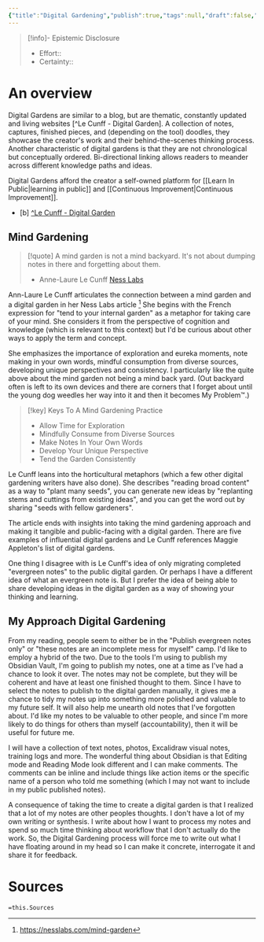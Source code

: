 ```yaml
---
{"title":"Digital Gardening","publish":true,"tags":null,"draft":false,"PassFrontmatter":true,"created":"2024-12-06T12:51:01.529-04:00","updated":"2024-12-10T10:18:55.449-04:00"}
---
```




>[!info]- Epistemic Disclosure
>- Effort::
>- Certainty::

# An overview
Digital Gardens are similar to a blog, but are thematic, constantly updated and living websites [^Le Cunff - Digital Garden]. A collection of notes, captures, finished pieces, and (depending on the tool) doodles, they showcase the creator's work and their behind-the-scenes thinking process. Another characteristic of digital gardens is that they are not chronological but conceptually ordered. Bi-directional linking allows readers to meander across different knowledge paths and ideas. 

Digital Gardens afford the creator a self-owned platform for [[Learn In Public\|learning in public]] and [[Continuous Improvement\|Continuous Improvement]]. 

- [b] [^Le Cunff - Digital Garden](https://nesslabs.com/digital-garden-set-up)

<style> .container {font-family: sans-serif; text-align: center;} .button-wrapper button {z-index: 1;height: 40px; width: 100px; margin: 10px;padding: 5px;} .excalidraw .App-menu_top .buttonList { display: flex;} .excalidraw-wrapper { height: 800px; margin: 50px; position: relative;} :root[dir="ltr"] .excalidraw .layer-ui__wrapper .zen-mode-transition.App-menu_bottom--transition-left {transform: none;} </style><script src="https://cdn.jsdelivr.net/npm/react@17/umd/react.production.min.js"></script><script src="https://cdn.jsdelivr.net/npm/react-dom@17/umd/react-dom.production.min.js"></script><script type="text/javascript" src="https://cdn.jsdelivr.net/npm/@excalidraw/excalidraw@0/dist/excalidraw.production.min.js"></script><div id="Digital_Gardeningexcalidraw.md1"></div><script>(function(){const InitialData={"type":"excalidraw","version":2,"source":"https://github.com/zsviczian/obsidian-excalidraw-plugin/releases/tag/2.6.8","elements":[{"id":"s7CAJlTa","type":"image","x":-286.8965389708281,"y":-281.91983587527784,"width":502.529620882423,"height":769.0718518808621,"angle":0,"strokeColor":"transparent","backgroundColor":"transparent","fillStyle":"hachure","strokeWidth":1,"strokeStyle":"solid","roughness":1,"opacity":100,"roundness":null,"seed":3275,"version":178,"versionNonce":371749617,"updated":1733835918081,"isDeleted":false,"groupIds":[],"boundElements":[],"link":null,"locked":true,"fileId":"cd977c64a642a75f18a2d4a5dbb80cd0ae2e89b4","scale":[1,1],"index":"a0","frameId":null,"status":"pending","crop":null},{"id":"4CZWlaMj","type":"text","x":-180.52517553456488,"y":-293.8019372208074,"width":162.0398406982422,"height":25,"angle":6.0190460640728505,"strokeColor":"transparent","backgroundColor":"transparent","fillStyle":"solid","strokeWidth":2,"strokeStyle":"solid","roughness":1,"opacity":100,"groupIds":[],"frameId":null,"index":"aD","roundness":null,"seed":2096916543,"version":223,"versionNonce":407028511,"isDeleted":false,"boundElements":[],"updated":1733836127763,"link":null,"locked":false,"text":"Learning in public","rawText":"Learning in public","fontSize":20,"fontFamily":5,"textAlign":"left","verticalAlign":"top","containerId":null,"originalText":"Learning in public","autoResize":true,"lineHeight":1.25},{"text":"L","fontSize":20,"fontFamily":5,"textAlign":"left","verticalAlign":"top","id":"fG4r4ohu","type":"text","x":-164.77479215631553,"y":-256.493559704647,"width":10.919999837875366,"height":25,"angle":5.430558304392156,"strokeColor":"#343a40","backgroundColor":"transparent","fillStyle":"hachure","strokeWidth":1,"strokeStyle":"solid","roughness":1,"opacity":100,"roundness":null,"seed":54425,"version":138,"versionNonce":355623665,"updated":1733837515004,"isDeleted":false,"groupIds":["WUw4BiGG"],"boundElements":[],"link":null,"locked":false,"containerId":null,"originalText":"L","rawText":"L","lineHeight":1.25,"autoResize":true,"index":"aD4","frameId":null},{"text":"e","fontSize":20,"fontFamily":5,"textAlign":"left","verticalAlign":"top","id":"6S5mpveu","type":"text","x":-157.29458018463004,"y":-264.43545282686836,"width":10.839999258518219,"height":25,"angle":5.503358303311325,"strokeColor":"#343a40","backgroundColor":"transparent","fillStyle":"hachure","strokeWidth":1,"strokeStyle":"solid","roughness":1,"opacity":100,"roundness":null,"seed":89587,"version":138,"versionNonce":1473134751,"updated":1733837515004,"isDeleted":false,"groupIds":["WUw4BiGG"],"boundElements":[],"link":null,"locked":false,"containerId":null,"originalText":"e","rawText":"e","lineHeight":1.25,"autoResize":true,"index":"aD8","frameId":null},{"text":"a","fontSize":20,"fontFamily":5,"textAlign":"left","verticalAlign":"top","id":"RwztS0T3","type":"text","x":-149.34452248651692,"y":-271.9386684217015,"width":11.920000791549683,"height":25,"angle":5.57562496503478,"strokeColor":"#343a40","backgroundColor":"transparent","fillStyle":"hachure","strokeWidth":1,"strokeStyle":"solid","roughness":1,"opacity":100,"roundness":null,"seed":13584,"version":139,"versionNonce":1498692561,"updated":1733837515005,"isDeleted":false,"groupIds":["WUw4BiGG"],"boundElements":[],"link":null,"locked":false,"containerId":null,"originalText":"a","rawText":"a","lineHeight":1.25,"autoResize":true,"index":"aDG","frameId":null},{"text":"r","fontSize":20,"fontFamily":5,"textAlign":"left","verticalAlign":"top","id":"2ubIIxK8","type":"text","x":-139.9175433663418,"y":-278.8727816460433,"width":9.019999921321869,"height":25,"angle":5.655091636978445,"strokeColor":"#343a40","backgroundColor":"transparent","fillStyle":"hachure","strokeWidth":1,"strokeStyle":"solid","roughness":1,"opacity":100,"roundness":null,"seed":418,"version":139,"versionNonce":1106961855,"updated":1733837515005,"isDeleted":false,"groupIds":["WUw4BiGG"],"boundElements":[],"link":null,"locked":false,"containerId":null,"originalText":"r","rawText":"r","lineHeight":1.25,"autoResize":true,"index":"aDO","frameId":null},{"text":"n","fontSize":20,"fontFamily":5,"textAlign":"left","verticalAlign":"top","id":"bugX3UmJ","type":"text","x":-132.50720810913012,"y":-284.22400902585497,"width":10.799999833106995,"height":25,"angle":5.715224969787257,"strokeColor":"#343a40","backgroundColor":"transparent","fillStyle":"hachure","strokeWidth":1,"strokeStyle":"solid","roughness":1,"opacity":100,"roundness":null,"seed":11178,"version":139,"versionNonce":467573169,"updated":1733837515005,"isDeleted":false,"groupIds":["WUw4BiGG"],"boundElements":[],"link":null,"locked":false,"containerId":null,"originalText":"n","rawText":"n","lineHeight":1.25,"autoResize":true,"index":"aDV","frameId":null},{"text":"i","fontSize":20,"fontFamily":5,"textAlign":"left","verticalAlign":"top","id":"IO4VwN8p","type":"text","x":-123.05826923112727,"y":-288.7908391608866,"width":4.8799896240234375,"height":25,"angle":5.787224968674637,"strokeColor":"#343a40","backgroundColor":"transparent","fillStyle":"hachure","strokeWidth":1,"strokeStyle":"solid","roughness":1,"opacity":100,"roundness":null,"seed":23154,"version":139,"versionNonce":171300319,"updated":1733837515005,"isDeleted":false,"groupIds":["WUw4BiGG"],"boundElements":[],"link":null,"locked":false,"containerId":null,"originalText":"i","rawText":"i","lineHeight":1.25,"autoResize":true,"index":"aDZ","frameId":null},{"text":"n","fontSize":20,"fontFamily":5,"textAlign":"left","verticalAlign":"top","id":"eDbvsTTw","type":"text","x":-118.8725979503993,"y":-291.95289475812757,"width":10.799999833106995,"height":25,"angle":5.819758232834793,"strokeColor":"#343a40","backgroundColor":"transparent","fillStyle":"hachure","strokeWidth":1,"strokeStyle":"solid","roughness":1,"opacity":100,"roundness":null,"seed":70740,"version":139,"versionNonce":1025653649,"updated":1733837515005,"isDeleted":false,"groupIds":["WUw4BiGG"],"boundElements":[],"link":null,"locked":false,"containerId":null,"originalText":"n","rawText":"n","lineHeight":1.25,"autoResize":true,"index":"aDd","frameId":null},{"text":"g","fontSize":20,"fontFamily":5,"textAlign":"left","verticalAlign":"top","id":"YHOG7NcI","type":"text","x":-109.05747842633679,"y":-296.4995691160473,"width":11.259999632835388,"height":25,"angle":5.891758231722173,"strokeColor":"#343a40","backgroundColor":"transparent","fillStyle":"hachure","strokeWidth":1,"strokeStyle":"solid","roughness":1,"opacity":100,"roundness":null,"seed":19638,"version":139,"versionNonce":1239269887,"updated":1733837515005,"isDeleted":false,"groupIds":["WUw4BiGG"],"boundElements":[],"link":null,"locked":false,"containerId":null,"originalText":"g","rawText":"g","lineHeight":1.25,"autoResize":true,"index":"aDl","frameId":null},{"text":" ","fontSize":20,"fontFamily":5,"textAlign":"left","verticalAlign":"top","id":"ni2VoPBw","type":"text","x":-98.41879444535074,"y":-299.8997224987103,"width":8,"height":25,"angle":5.966824895941076,"strokeColor":"#343a40","backgroundColor":"transparent","fillStyle":"hachure","strokeWidth":1,"strokeStyle":"solid","roughness":1,"opacity":100,"roundness":null,"seed":43461,"version":139,"versionNonce":492216689,"updated":1733837515005,"isDeleted":false,"groupIds":["WUw4BiGG"],"boundElements":[],"link":null,"locked":false,"containerId":null,"originalText":" ","rawText":" ","lineHeight":1.25,"autoResize":true,"index":"aDt","frameId":null},{"text":"i","fontSize":20,"fontFamily":5,"textAlign":"left","verticalAlign":"top","id":"yec2V9Je","type":"text","x":-90.67750034239289,"y":-301.70512454742646,"width":4.8799896240234375,"height":25,"angle":6.020158229274409,"strokeColor":"#343a40","backgroundColor":"transparent","fillStyle":"hachure","strokeWidth":1,"strokeStyle":"solid","roughness":1,"opacity":100,"roundness":null,"seed":8362,"version":139,"versionNonce":32713247,"updated":1733837515005,"isDeleted":false,"groupIds":["WUw4BiGG"],"boundElements":[],"link":null,"locked":false,"containerId":null,"originalText":"i","rawText":"i","lineHeight":1.25,"autoResize":true,"index":"aE","frameId":null},{"text":"n","fontSize":20,"fontFamily":5,"textAlign":"left","verticalAlign":"top","id":"wsAtyICD","type":"text","x":-86.08889392061224,"y":-303.8070801353666,"width":10.799999833106995,"height":25,"angle":6.0526914934345655,"strokeColor":"#343a40","backgroundColor":"transparent","fillStyle":"hachure","strokeWidth":1,"strokeStyle":"solid","roughness":1,"opacity":100,"roundness":null,"seed":16452,"version":139,"versionNonce":700664657,"updated":1733837515005,"isDeleted":false,"groupIds":["WUw4BiGG"],"boundElements":[],"link":null,"locked":false,"containerId":null,"originalText":"n","rawText":"n","lineHeight":1.25,"autoResize":true,"index":"aE8","frameId":null},{"text":" ","fontSize":20,"fontFamily":5,"textAlign":"left","verticalAlign":"top","id":"tNALOQiK","type":"text","x":-75.42700762227521,"y":-305.4635382165363,"width":8,"height":25,"angle":6.124691492321945,"strokeColor":"#343a40","backgroundColor":"transparent","fillStyle":"hachure","strokeWidth":1,"strokeStyle":"solid","roughness":1,"opacity":100,"roundness":null,"seed":48058,"version":139,"versionNonce":1063685695,"updated":1733837515005,"isDeleted":false,"groupIds":["WUw4BiGG"],"boundElements":[],"link":null,"locked":false,"containerId":null,"originalText":" ","rawText":" ","lineHeight":1.25,"autoResize":true,"index":"aEG","frameId":null},{"text":"p","fontSize":20,"fontFamily":5,"textAlign":"left","verticalAlign":"top","id":"tMTdBaPh","type":"text","x":-67.57533321786013,"y":-307.0099459464521,"width":11.21999990940094,"height":25,"angle":6.178024825655279,"strokeColor":"#343a40","backgroundColor":"transparent","fillStyle":"hachure","strokeWidth":1,"strokeStyle":"solid","roughness":1,"opacity":100,"roundness":null,"seed":20814,"version":139,"versionNonce":985643313,"updated":1733837515005,"isDeleted":false,"groupIds":["WUw4BiGG"],"boundElements":[],"link":null,"locked":false,"containerId":null,"originalText":"p","rawText":"p","lineHeight":1.25,"autoResize":true,"index":"aEV","frameId":null},{"text":"u","fontSize":20,"fontFamily":5,"textAlign":"left","verticalAlign":"top","id":"ZDLT3qwC","type":"text","x":-56.38223826964177,"y":-307.7602368564173,"width":11.160000264644623,"height":25,"angle":6.252824825051285,"strokeColor":"#343a40","backgroundColor":"transparent","fillStyle":"hachure","strokeWidth":1,"strokeStyle":"solid","roughness":1,"opacity":100,"roundness":null,"seed":79884,"version":139,"versionNonce":488140383,"updated":1733837515005,"isDeleted":false,"groupIds":["WUw4BiGG"],"boundElements":[],"link":null,"locked":false,"containerId":null,"originalText":"u","rawText":"u","lineHeight":1.25,"autoResize":true,"index":"aEl","frameId":null},{"text":"b","fontSize":20,"fontFamily":5,"textAlign":"left","verticalAlign":"top","id":"ZaPT3X0l","type":"text","x":-45.23040004959571,"y":-307.71774355675035,"width":11.37999963760376,"height":25,"angle":0.04403951963599617,"strokeColor":"#343a40","backgroundColor":"transparent","fillStyle":"hachure","strokeWidth":1,"strokeStyle":"solid","roughness":1,"opacity":100,"roundness":null,"seed":63191,"version":138,"versionNonce":833841937,"updated":1733837515005,"isDeleted":false,"groupIds":["WUw4BiGG"],"boundElements":[],"link":null,"locked":false,"containerId":null,"originalText":"b","rawText":"b","lineHeight":1.25,"autoResize":true,"index":"aF","frameId":null},{"text":"l","fontSize":20,"fontFamily":5,"textAlign":"left","verticalAlign":"top","id":"WcX8QnRV","type":"text","x":-33.72473294497119,"y":-305.72859090768947,"width":4.5,"height":25,"angle":0.1199061838866875,"strokeColor":"#343a40","backgroundColor":"transparent","fillStyle":"hachure","strokeWidth":1,"strokeStyle":"solid","roughness":1,"opacity":100,"roundness":null,"seed":1085,"version":138,"versionNonce":98126463,"updated":1733837515005,"isDeleted":false,"groupIds":["WUw4BiGG"],"boundElements":[],"link":null,"locked":false,"containerId":null,"originalText":"l","rawText":"l","lineHeight":1.25,"autoResize":true,"index":"aFV","frameId":null},{"text":"i","fontSize":20,"fontFamily":5,"textAlign":"left","verticalAlign":"top","id":"NOP2I5o5","type":"text","x":-29.274988868540817,"y":-305.1817862125614,"width":4.8799896240234375,"height":25,"angle":0.14990618388668775,"strokeColor":"#343a40","backgroundColor":"transparent","fillStyle":"hachure","strokeWidth":1,"strokeStyle":"solid","roughness":1,"opacity":100,"roundness":null,"seed":63052,"version":137,"versionNonce":73114097,"updated":1733837515005,"isDeleted":false,"groupIds":["WUw4BiGG"],"boundElements":[],"link":null,"locked":false,"containerId":null,"originalText":"i","rawText":"i","lineHeight":1.25,"autoResize":true,"index":"aG","frameId":null},{"text":"c","fontSize":20,"fontFamily":5,"textAlign":"left","verticalAlign":"top","id":"ncQSgWcy","type":"text","x":-24.596585244007485,"y":-305.22621805348,"width":10.419999778270721,"height":25,"angle":0.18243944804684453,"strokeColor":"#343a40","backgroundColor":"transparent","fillStyle":"hachure","strokeWidth":1,"strokeStyle":"solid","roughness":1,"opacity":100,"roundness":null,"seed":16686,"version":137,"versionNonce":974942623,"updated":1733837515005,"isDeleted":false,"groupIds":["WUw4BiGG"],"boundElements":[],"link":null,"locked":false,"containerId":null,"originalText":"c","rawText":"c","lineHeight":1.25,"autoResize":true,"index":"aH","frameId":null},{"id":"3odnNTlv","type":"line","x":-92.16658563668932,"y":-275.8266769045466,"width":275.44143611205806,"height":201.88074516770985,"angle":0,"strokeColor":"transparent","backgroundColor":"transparent","fillStyle":"solid","strokeWidth":2,"strokeStyle":"solid","roughness":1,"opacity":100,"groupIds":[],"frameId":null,"index":"aI","roundness":{"type":2},"seed":1599329759,"version":899,"versionNonce":1055540244,"isDeleted":false,"boundElements":[],"updated":1733837899503,"link":"[[20. Commonplace Books/20.1 Notes/Learning in Public\|20. Commonplace Books/20.1 Notes/Learning in Public]]","locked":false,"points":[[0,0],[-62.916823640497284,49.73923182206255],[-118.12638638963466,184.85620455287574],[-57.00145176392584,165.70771850771928],[-52.07467659810493,194.8512046813289],[-19.38810579440758,178.23608392230028],[19.38868055993703,198.76759952283095],[7.282509165054762,124.34839567619764],[47.62484186866823,161.3291547039414],[26.935351962352854,104.14239853330281],[91.16758399367791,137.21449331591646],[78.85932503862125,65.04049605719305],[131.36116737825523,54.78596055389136],[125.4084357422658,36.62949107438607],[157.3150497224234,24.06626613044051],[143.22754659422742,6.787578567596995],[45.03483343960761,-3.113145644878898],[0,0]],"lastCommittedPoint":null,"startBinding":null,"endBinding":null,"startArrowhead":null,"endArrowhead":null},{"id":"7E3Hvda3","type":"rectangle","x":-290.56975595132343,"y":-8.029632398091849,"width":225.18481526554507,"height":279.1624614141197,"angle":0,"strokeColor":"transparent","backgroundColor":"transparent","fillStyle":"solid","strokeWidth":2,"strokeStyle":"solid","roughness":1,"opacity":100,"groupIds":[],"frameId":null,"index":"aK","roundness":{"type":3},"seed":577416305,"version":195,"versionNonce":1127532373,"isDeleted":false,"boundElements":[{"id":"3RMxTEke","type":"text"}],"updated":1733837575876,"link":"[[20. Commonplace Books/20.1 Notes/Digital Gardening\|20. Commonplace Books/20.1 Notes/Digital Gardening]]","locked":false},{"id":"3RMxTEke","type":"text","x":-261.35727690741805,"y":119.05159830896801,"width":166.75985717773438,"height":25,"angle":0,"strokeColor":"transparent","backgroundColor":"transparent","fillStyle":"solid","strokeWidth":2,"strokeStyle":"solid","roughness":1,"opacity":100,"groupIds":[],"frameId":null,"index":"aL","roundness":null,"seed":639497809,"version":87,"versionNonce":1289409087,"isDeleted":false,"boundElements":[],"updated":1733837575876,"link":null,"locked":false,"text":"Digital Gardening","rawText":"Digital Gardening","fontSize":20,"fontFamily":5,"textAlign":"center","verticalAlign":"middle","containerId":"7E3Hvda3","originalText":"Digital Gardening","autoResize":true,"lineHeight":1.25},{"id":"dNQEpDMvJ7e87a_x6WgLI","type":"rectangle","x":-187.39779663218332,"y":348.84275784016745,"width":315.78247673037134,"height":57.17720929759041,"angle":0,"strokeColor":"transparent","backgroundColor":"transparent","fillStyle":"solid","strokeWidth":2,"strokeStyle":"solid","roughness":1,"opacity":100,"groupIds":[],"frameId":null,"index":"aO","roundness":{"type":3},"seed":1108248959,"version":451,"versionNonce":547468593,"isDeleted":false,"boundElements":[{"type":"text","id":"j0RDjhNO"}],"updated":1733837575876,"link":null,"locked":false},{"id":"j0RDjhNO","type":"text","x":-101.34649571549923,"y":364.93136248896263,"width":143.67987489700317,"height":25,"angle":0,"strokeColor":"transparent","backgroundColor":"transparent","fillStyle":"solid","strokeWidth":2,"strokeStyle":"solid","roughness":1,"opacity":100,"groupIds":[],"frameId":null,"index":"aP","roundness":null,"seed":890838065,"version":367,"versionNonce":2070164063,"isDeleted":false,"boundElements":[],"updated":1733837575876,"link":null,"locked":false,"text":"Reading Widely","rawText":"Reading Widely","fontSize":20,"fontFamily":5,"textAlign":"center","verticalAlign":"middle","containerId":"dNQEpDMvJ7e87a_x6WgLI","originalText":"Reading Widely","autoResize":true,"lineHeight":1.25}],"appState":{"theme":"light","viewBackgroundColor":"#ffffff","currentItemStrokeColor":"transparent","currentItemBackgroundColor":"transparent","currentItemFillStyle":"solid","currentItemStrokeWidth":2,"currentItemStrokeStyle":"solid","currentItemRoughness":1,"currentItemOpacity":100,"currentItemFontFamily":5,"currentItemFontSize":20,"currentItemTextAlign":"left","currentItemStartArrowhead":null,"currentItemEndArrowhead":"arrow","currentItemArrowType":"round","scrollX":413.6336973214162,"scrollY":335.6176035461449,"zoom":{"value":1.01873},"currentItemRoundness":"round","gridSize":20,"gridStep":5,"gridModeEnabled":false,"gridColor":{"Bold":"rgba(217, 217, 217, 0.5)","Regular":"rgba(230, 230, 230, 0.5)"},"currentStrokeOptions":null,"frameRendering":{"enabled":true,"clip":true,"name":true,"outline":true},"objectsSnapModeEnabled":false,"activeTool":{"type":"selection","customType":null,"locked":false,"lastActiveTool":null}},"files":{}};InitialData.scrollToContent=true;App=()=>{const e=React.useRef(null),t=React.useRef(null),[n,i]=React.useState({width:void 0,height:void 0});return React.useEffect(()=>{i({width:t.current.getBoundingClientRect().width,height:t.current.getBoundingClientRect().height});const e=()=>{i({width:t.current.getBoundingClientRect().width,height:t.current.getBoundingClientRect().height})};return window.addEventListener("resize",e),()=>window.removeEventListener("resize",e)},[t]),React.createElement(React.Fragment,null,React.createElement("div",{className:"excalidraw-wrapper",ref:t},React.createElement(ExcalidrawLib.Excalidraw,{ref:e,width:n.width,height:n.height,initialData:InitialData,viewModeEnabled:!0,zenModeEnabled:!0,gridModeEnabled:!1})))},excalidrawWrapper=document.getElementById("Digital_Gardeningexcalidraw.md1");ReactDOM.render(React.createElement(App),excalidrawWrapper);})();</script>
## Mind Gardening
>[!quote] A mind garden is not a mind backyard. It's not about dumping notes in there and forgetting about them.
>- Anne-Laure Le Cunff [Ness Labs](https://nesslabs.com/mind-garden)

Ann-Laure Le Cunff articulates the connection between a mind garden and a digital garden in her Ness Labs article [^Le Cunff - Mind Gardening] She begins with the French expression for "tend to your internal garden" as a metaphor for taking care of your mind. She considers it from the perspective of cognition and knowledge (which is relevant to this context) but I'd be curious about other ways to apply the term and concept. 

<div id="Digital_Gardeningexcalidraw.md2"></div><script>(function(){const InitialData={"type":"excalidraw","version":2,"source":"https://github.com/zsviczian/obsidian-excalidraw-plugin/releases/tag/2.6.8","elements":[{"id":"s7CAJlTa","type":"image","x":-286.8965389708281,"y":-281.91983587527784,"width":502.529620882423,"height":769.0718518808621,"angle":0,"strokeColor":"transparent","backgroundColor":"transparent","fillStyle":"hachure","strokeWidth":1,"strokeStyle":"solid","roughness":1,"opacity":100,"roundness":null,"seed":3275,"version":178,"versionNonce":371749617,"updated":1733835918081,"isDeleted":false,"groupIds":[],"boundElements":[],"link":null,"locked":true,"fileId":"cd977c64a642a75f18a2d4a5dbb80cd0ae2e89b4","scale":[1,1],"index":"a0","frameId":null,"status":"pending","crop":null},{"id":"4CZWlaMj","type":"text","x":-180.52517553456488,"y":-293.8019372208074,"width":162.0398406982422,"height":25,"angle":6.0190460640728505,"strokeColor":"transparent","backgroundColor":"transparent","fillStyle":"solid","strokeWidth":2,"strokeStyle":"solid","roughness":1,"opacity":100,"groupIds":[],"frameId":null,"index":"aD","roundness":null,"seed":2096916543,"version":223,"versionNonce":407028511,"isDeleted":false,"boundElements":[],"updated":1733836127763,"link":null,"locked":false,"text":"Learning in public","rawText":"Learning in public","fontSize":20,"fontFamily":5,"textAlign":"left","verticalAlign":"top","containerId":null,"originalText":"Learning in public","autoResize":true,"lineHeight":1.25},{"text":"L","fontSize":20,"fontFamily":5,"textAlign":"left","verticalAlign":"top","id":"fG4r4ohu","type":"text","x":-164.77479215631553,"y":-256.493559704647,"width":10.919999837875366,"height":25,"angle":5.430558304392156,"strokeColor":"#343a40","backgroundColor":"transparent","fillStyle":"hachure","strokeWidth":1,"strokeStyle":"solid","roughness":1,"opacity":100,"roundness":null,"seed":54425,"version":138,"versionNonce":355623665,"updated":1733837515004,"isDeleted":false,"groupIds":["WUw4BiGG"],"boundElements":[],"link":null,"locked":false,"containerId":null,"originalText":"L","rawText":"L","lineHeight":1.25,"autoResize":true,"index":"aD4","frameId":null},{"text":"e","fontSize":20,"fontFamily":5,"textAlign":"left","verticalAlign":"top","id":"6S5mpveu","type":"text","x":-157.29458018463004,"y":-264.43545282686836,"width":10.839999258518219,"height":25,"angle":5.503358303311325,"strokeColor":"#343a40","backgroundColor":"transparent","fillStyle":"hachure","strokeWidth":1,"strokeStyle":"solid","roughness":1,"opacity":100,"roundness":null,"seed":89587,"version":138,"versionNonce":1473134751,"updated":1733837515004,"isDeleted":false,"groupIds":["WUw4BiGG"],"boundElements":[],"link":null,"locked":false,"containerId":null,"originalText":"e","rawText":"e","lineHeight":1.25,"autoResize":true,"index":"aD8","frameId":null},{"text":"a","fontSize":20,"fontFamily":5,"textAlign":"left","verticalAlign":"top","id":"RwztS0T3","type":"text","x":-149.34452248651692,"y":-271.9386684217015,"width":11.920000791549683,"height":25,"angle":5.57562496503478,"strokeColor":"#343a40","backgroundColor":"transparent","fillStyle":"hachure","strokeWidth":1,"strokeStyle":"solid","roughness":1,"opacity":100,"roundness":null,"seed":13584,"version":139,"versionNonce":1498692561,"updated":1733837515005,"isDeleted":false,"groupIds":["WUw4BiGG"],"boundElements":[],"link":null,"locked":false,"containerId":null,"originalText":"a","rawText":"a","lineHeight":1.25,"autoResize":true,"index":"aDG","frameId":null},{"text":"r","fontSize":20,"fontFamily":5,"textAlign":"left","verticalAlign":"top","id":"2ubIIxK8","type":"text","x":-139.9175433663418,"y":-278.8727816460433,"width":9.019999921321869,"height":25,"angle":5.655091636978445,"strokeColor":"#343a40","backgroundColor":"transparent","fillStyle":"hachure","strokeWidth":1,"strokeStyle":"solid","roughness":1,"opacity":100,"roundness":null,"seed":418,"version":139,"versionNonce":1106961855,"updated":1733837515005,"isDeleted":false,"groupIds":["WUw4BiGG"],"boundElements":[],"link":null,"locked":false,"containerId":null,"originalText":"r","rawText":"r","lineHeight":1.25,"autoResize":true,"index":"aDO","frameId":null},{"text":"n","fontSize":20,"fontFamily":5,"textAlign":"left","verticalAlign":"top","id":"bugX3UmJ","type":"text","x":-132.50720810913012,"y":-284.22400902585497,"width":10.799999833106995,"height":25,"angle":5.715224969787257,"strokeColor":"#343a40","backgroundColor":"transparent","fillStyle":"hachure","strokeWidth":1,"strokeStyle":"solid","roughness":1,"opacity":100,"roundness":null,"seed":11178,"version":139,"versionNonce":467573169,"updated":1733837515005,"isDeleted":false,"groupIds":["WUw4BiGG"],"boundElements":[],"link":null,"locked":false,"containerId":null,"originalText":"n","rawText":"n","lineHeight":1.25,"autoResize":true,"index":"aDV","frameId":null},{"text":"i","fontSize":20,"fontFamily":5,"textAlign":"left","verticalAlign":"top","id":"IO4VwN8p","type":"text","x":-123.05826923112727,"y":-288.7908391608866,"width":4.8799896240234375,"height":25,"angle":5.787224968674637,"strokeColor":"#343a40","backgroundColor":"transparent","fillStyle":"hachure","strokeWidth":1,"strokeStyle":"solid","roughness":1,"opacity":100,"roundness":null,"seed":23154,"version":139,"versionNonce":171300319,"updated":1733837515005,"isDeleted":false,"groupIds":["WUw4BiGG"],"boundElements":[],"link":null,"locked":false,"containerId":null,"originalText":"i","rawText":"i","lineHeight":1.25,"autoResize":true,"index":"aDZ","frameId":null},{"text":"n","fontSize":20,"fontFamily":5,"textAlign":"left","verticalAlign":"top","id":"eDbvsTTw","type":"text","x":-118.8725979503993,"y":-291.95289475812757,"width":10.799999833106995,"height":25,"angle":5.819758232834793,"strokeColor":"#343a40","backgroundColor":"transparent","fillStyle":"hachure","strokeWidth":1,"strokeStyle":"solid","roughness":1,"opacity":100,"roundness":null,"seed":70740,"version":139,"versionNonce":1025653649,"updated":1733837515005,"isDeleted":false,"groupIds":["WUw4BiGG"],"boundElements":[],"link":null,"locked":false,"containerId":null,"originalText":"n","rawText":"n","lineHeight":1.25,"autoResize":true,"index":"aDd","frameId":null},{"text":"g","fontSize":20,"fontFamily":5,"textAlign":"left","verticalAlign":"top","id":"YHOG7NcI","type":"text","x":-109.05747842633679,"y":-296.4995691160473,"width":11.259999632835388,"height":25,"angle":5.891758231722173,"strokeColor":"#343a40","backgroundColor":"transparent","fillStyle":"hachure","strokeWidth":1,"strokeStyle":"solid","roughness":1,"opacity":100,"roundness":null,"seed":19638,"version":139,"versionNonce":1239269887,"updated":1733837515005,"isDeleted":false,"groupIds":["WUw4BiGG"],"boundElements":[],"link":null,"locked":false,"containerId":null,"originalText":"g","rawText":"g","lineHeight":1.25,"autoResize":true,"index":"aDl","frameId":null},{"text":" ","fontSize":20,"fontFamily":5,"textAlign":"left","verticalAlign":"top","id":"ni2VoPBw","type":"text","x":-98.41879444535074,"y":-299.8997224987103,"width":8,"height":25,"angle":5.966824895941076,"strokeColor":"#343a40","backgroundColor":"transparent","fillStyle":"hachure","strokeWidth":1,"strokeStyle":"solid","roughness":1,"opacity":100,"roundness":null,"seed":43461,"version":139,"versionNonce":492216689,"updated":1733837515005,"isDeleted":false,"groupIds":["WUw4BiGG"],"boundElements":[],"link":null,"locked":false,"containerId":null,"originalText":" ","rawText":" ","lineHeight":1.25,"autoResize":true,"index":"aDt","frameId":null},{"text":"i","fontSize":20,"fontFamily":5,"textAlign":"left","verticalAlign":"top","id":"yec2V9Je","type":"text","x":-90.67750034239289,"y":-301.70512454742646,"width":4.8799896240234375,"height":25,"angle":6.020158229274409,"strokeColor":"#343a40","backgroundColor":"transparent","fillStyle":"hachure","strokeWidth":1,"strokeStyle":"solid","roughness":1,"opacity":100,"roundness":null,"seed":8362,"version":139,"versionNonce":32713247,"updated":1733837515005,"isDeleted":false,"groupIds":["WUw4BiGG"],"boundElements":[],"link":null,"locked":false,"containerId":null,"originalText":"i","rawText":"i","lineHeight":1.25,"autoResize":true,"index":"aE","frameId":null},{"text":"n","fontSize":20,"fontFamily":5,"textAlign":"left","verticalAlign":"top","id":"wsAtyICD","type":"text","x":-86.08889392061224,"y":-303.8070801353666,"width":10.799999833106995,"height":25,"angle":6.0526914934345655,"strokeColor":"#343a40","backgroundColor":"transparent","fillStyle":"hachure","strokeWidth":1,"strokeStyle":"solid","roughness":1,"opacity":100,"roundness":null,"seed":16452,"version":139,"versionNonce":700664657,"updated":1733837515005,"isDeleted":false,"groupIds":["WUw4BiGG"],"boundElements":[],"link":null,"locked":false,"containerId":null,"originalText":"n","rawText":"n","lineHeight":1.25,"autoResize":true,"index":"aE8","frameId":null},{"text":" ","fontSize":20,"fontFamily":5,"textAlign":"left","verticalAlign":"top","id":"tNALOQiK","type":"text","x":-75.42700762227521,"y":-305.4635382165363,"width":8,"height":25,"angle":6.124691492321945,"strokeColor":"#343a40","backgroundColor":"transparent","fillStyle":"hachure","strokeWidth":1,"strokeStyle":"solid","roughness":1,"opacity":100,"roundness":null,"seed":48058,"version":139,"versionNonce":1063685695,"updated":1733837515005,"isDeleted":false,"groupIds":["WUw4BiGG"],"boundElements":[],"link":null,"locked":false,"containerId":null,"originalText":" ","rawText":" ","lineHeight":1.25,"autoResize":true,"index":"aEG","frameId":null},{"text":"p","fontSize":20,"fontFamily":5,"textAlign":"left","verticalAlign":"top","id":"tMTdBaPh","type":"text","x":-67.57533321786013,"y":-307.0099459464521,"width":11.21999990940094,"height":25,"angle":6.178024825655279,"strokeColor":"#343a40","backgroundColor":"transparent","fillStyle":"hachure","strokeWidth":1,"strokeStyle":"solid","roughness":1,"opacity":100,"roundness":null,"seed":20814,"version":139,"versionNonce":985643313,"updated":1733837515005,"isDeleted":false,"groupIds":["WUw4BiGG"],"boundElements":[],"link":null,"locked":false,"containerId":null,"originalText":"p","rawText":"p","lineHeight":1.25,"autoResize":true,"index":"aEV","frameId":null},{"text":"u","fontSize":20,"fontFamily":5,"textAlign":"left","verticalAlign":"top","id":"ZDLT3qwC","type":"text","x":-56.38223826964177,"y":-307.7602368564173,"width":11.160000264644623,"height":25,"angle":6.252824825051285,"strokeColor":"#343a40","backgroundColor":"transparent","fillStyle":"hachure","strokeWidth":1,"strokeStyle":"solid","roughness":1,"opacity":100,"roundness":null,"seed":79884,"version":139,"versionNonce":488140383,"updated":1733837515005,"isDeleted":false,"groupIds":["WUw4BiGG"],"boundElements":[],"link":null,"locked":false,"containerId":null,"originalText":"u","rawText":"u","lineHeight":1.25,"autoResize":true,"index":"aEl","frameId":null},{"text":"b","fontSize":20,"fontFamily":5,"textAlign":"left","verticalAlign":"top","id":"ZaPT3X0l","type":"text","x":-45.23040004959571,"y":-307.71774355675035,"width":11.37999963760376,"height":25,"angle":0.04403951963599617,"strokeColor":"#343a40","backgroundColor":"transparent","fillStyle":"hachure","strokeWidth":1,"strokeStyle":"solid","roughness":1,"opacity":100,"roundness":null,"seed":63191,"version":138,"versionNonce":833841937,"updated":1733837515005,"isDeleted":false,"groupIds":["WUw4BiGG"],"boundElements":[],"link":null,"locked":false,"containerId":null,"originalText":"b","rawText":"b","lineHeight":1.25,"autoResize":true,"index":"aF","frameId":null},{"text":"l","fontSize":20,"fontFamily":5,"textAlign":"left","verticalAlign":"top","id":"WcX8QnRV","type":"text","x":-33.72473294497119,"y":-305.72859090768947,"width":4.5,"height":25,"angle":0.1199061838866875,"strokeColor":"#343a40","backgroundColor":"transparent","fillStyle":"hachure","strokeWidth":1,"strokeStyle":"solid","roughness":1,"opacity":100,"roundness":null,"seed":1085,"version":138,"versionNonce":98126463,"updated":1733837515005,"isDeleted":false,"groupIds":["WUw4BiGG"],"boundElements":[],"link":null,"locked":false,"containerId":null,"originalText":"l","rawText":"l","lineHeight":1.25,"autoResize":true,"index":"aFV","frameId":null},{"text":"i","fontSize":20,"fontFamily":5,"textAlign":"left","verticalAlign":"top","id":"NOP2I5o5","type":"text","x":-29.274988868540817,"y":-305.1817862125614,"width":4.8799896240234375,"height":25,"angle":0.14990618388668775,"strokeColor":"#343a40","backgroundColor":"transparent","fillStyle":"hachure","strokeWidth":1,"strokeStyle":"solid","roughness":1,"opacity":100,"roundness":null,"seed":63052,"version":137,"versionNonce":73114097,"updated":1733837515005,"isDeleted":false,"groupIds":["WUw4BiGG"],"boundElements":[],"link":null,"locked":false,"containerId":null,"originalText":"i","rawText":"i","lineHeight":1.25,"autoResize":true,"index":"aG","frameId":null},{"text":"c","fontSize":20,"fontFamily":5,"textAlign":"left","verticalAlign":"top","id":"ncQSgWcy","type":"text","x":-24.596585244007485,"y":-305.22621805348,"width":10.419999778270721,"height":25,"angle":0.18243944804684453,"strokeColor":"#343a40","backgroundColor":"transparent","fillStyle":"hachure","strokeWidth":1,"strokeStyle":"solid","roughness":1,"opacity":100,"roundness":null,"seed":16686,"version":137,"versionNonce":974942623,"updated":1733837515005,"isDeleted":false,"groupIds":["WUw4BiGG"],"boundElements":[],"link":null,"locked":false,"containerId":null,"originalText":"c","rawText":"c","lineHeight":1.25,"autoResize":true,"index":"aH","frameId":null},{"id":"3odnNTlv","type":"line","x":-92.16658563668932,"y":-275.8266769045466,"width":275.44143611205806,"height":201.88074516770985,"angle":0,"strokeColor":"transparent","backgroundColor":"transparent","fillStyle":"solid","strokeWidth":2,"strokeStyle":"solid","roughness":1,"opacity":100,"groupIds":[],"frameId":null,"index":"aI","roundness":{"type":2},"seed":1599329759,"version":899,"versionNonce":1055540244,"isDeleted":false,"boundElements":[],"updated":1733837899503,"link":"[[20. Commonplace Books/20.1 Notes/Learning in Public\|20. Commonplace Books/20.1 Notes/Learning in Public]]","locked":false,"points":[[0,0],[-62.916823640497284,49.73923182206255],[-118.12638638963466,184.85620455287574],[-57.00145176392584,165.70771850771928],[-52.07467659810493,194.8512046813289],[-19.38810579440758,178.23608392230028],[19.38868055993703,198.76759952283095],[7.282509165054762,124.34839567619764],[47.62484186866823,161.3291547039414],[26.935351962352854,104.14239853330281],[91.16758399367791,137.21449331591646],[78.85932503862125,65.04049605719305],[131.36116737825523,54.78596055389136],[125.4084357422658,36.62949107438607],[157.3150497224234,24.06626613044051],[143.22754659422742,6.787578567596995],[45.03483343960761,-3.113145644878898],[0,0]],"lastCommittedPoint":null,"startBinding":null,"endBinding":null,"startArrowhead":null,"endArrowhead":null},{"id":"7E3Hvda3","type":"rectangle","x":-290.56975595132343,"y":-8.029632398091849,"width":225.18481526554507,"height":279.1624614141197,"angle":0,"strokeColor":"transparent","backgroundColor":"transparent","fillStyle":"solid","strokeWidth":2,"strokeStyle":"solid","roughness":1,"opacity":100,"groupIds":[],"frameId":null,"index":"aK","roundness":{"type":3},"seed":577416305,"version":195,"versionNonce":1127532373,"isDeleted":false,"boundElements":[{"id":"3RMxTEke","type":"text"}],"updated":1733837575876,"link":"[[20. Commonplace Books/20.1 Notes/Digital Gardening\|20. Commonplace Books/20.1 Notes/Digital Gardening]]","locked":false},{"id":"3RMxTEke","type":"text","x":-261.35727690741805,"y":119.05159830896801,"width":166.75985717773438,"height":25,"angle":0,"strokeColor":"transparent","backgroundColor":"transparent","fillStyle":"solid","strokeWidth":2,"strokeStyle":"solid","roughness":1,"opacity":100,"groupIds":[],"frameId":null,"index":"aL","roundness":null,"seed":639497809,"version":87,"versionNonce":1289409087,"isDeleted":false,"boundElements":[],"updated":1733837575876,"link":null,"locked":false,"text":"Digital Gardening","rawText":"Digital Gardening","fontSize":20,"fontFamily":5,"textAlign":"center","verticalAlign":"middle","containerId":"7E3Hvda3","originalText":"Digital Gardening","autoResize":true,"lineHeight":1.25},{"id":"dNQEpDMvJ7e87a_x6WgLI","type":"rectangle","x":-187.39779663218332,"y":348.84275784016745,"width":315.78247673037134,"height":57.17720929759041,"angle":0,"strokeColor":"transparent","backgroundColor":"transparent","fillStyle":"solid","strokeWidth":2,"strokeStyle":"solid","roughness":1,"opacity":100,"groupIds":[],"frameId":null,"index":"aO","roundness":{"type":3},"seed":1108248959,"version":451,"versionNonce":547468593,"isDeleted":false,"boundElements":[{"type":"text","id":"j0RDjhNO"}],"updated":1733837575876,"link":null,"locked":false},{"id":"j0RDjhNO","type":"text","x":-101.34649571549923,"y":364.93136248896263,"width":143.67987489700317,"height":25,"angle":0,"strokeColor":"transparent","backgroundColor":"transparent","fillStyle":"solid","strokeWidth":2,"strokeStyle":"solid","roughness":1,"opacity":100,"groupIds":[],"frameId":null,"index":"aP","roundness":null,"seed":890838065,"version":367,"versionNonce":2070164063,"isDeleted":false,"boundElements":[],"updated":1733837575876,"link":null,"locked":false,"text":"Reading Widely","rawText":"Reading Widely","fontSize":20,"fontFamily":5,"textAlign":"center","verticalAlign":"middle","containerId":"dNQEpDMvJ7e87a_x6WgLI","originalText":"Reading Widely","autoResize":true,"lineHeight":1.25}],"appState":{"theme":"light","viewBackgroundColor":"#ffffff","currentItemStrokeColor":"transparent","currentItemBackgroundColor":"transparent","currentItemFillStyle":"solid","currentItemStrokeWidth":2,"currentItemStrokeStyle":"solid","currentItemRoughness":1,"currentItemOpacity":100,"currentItemFontFamily":5,"currentItemFontSize":20,"currentItemTextAlign":"left","currentItemStartArrowhead":null,"currentItemEndArrowhead":"arrow","currentItemArrowType":"round","scrollX":413.6336973214162,"scrollY":335.6176035461449,"zoom":{"value":1.01873},"currentItemRoundness":"round","gridSize":20,"gridStep":5,"gridModeEnabled":false,"gridColor":{"Bold":"rgba(217, 217, 217, 0.5)","Regular":"rgba(230, 230, 230, 0.5)"},"currentStrokeOptions":null,"frameRendering":{"enabled":true,"clip":true,"name":true,"outline":true},"objectsSnapModeEnabled":false,"activeTool":{"type":"selection","customType":null,"locked":false,"lastActiveTool":null}},"files":{}};InitialData.scrollToContent=true;App=()=>{const e=React.useRef(null),t=React.useRef(null),[n,i]=React.useState({width:void 0,height:void 0});return React.useEffect(()=>{i({width:t.current.getBoundingClientRect().width,height:t.current.getBoundingClientRect().height});const e=()=>{i({width:t.current.getBoundingClientRect().width,height:t.current.getBoundingClientRect().height})};return window.addEventListener("resize",e),()=>window.removeEventListener("resize",e)},[t]),React.createElement(React.Fragment,null,React.createElement("div",{className:"excalidraw-wrapper",ref:t},React.createElement(ExcalidrawLib.Excalidraw,{ref:e,width:n.width,height:n.height,initialData:InitialData,viewModeEnabled:!0,zenModeEnabled:!0,gridModeEnabled:!1})))},excalidrawWrapper=document.getElementById("Digital_Gardeningexcalidraw.md2");ReactDOM.render(React.createElement(App),excalidrawWrapper);})();</script>

She emphasizes the importance of exploration and eureka moments, note making in your own words, mindful consumption from diverse sources, developing unique perspectives and consistency. I particularly like the quite above about the mind garden not being a mind back yard. (Out backyard often is left to its own devices and there are corners that I forget about until the young dog weedles her way into it and then it becomes My Problem™️.) 

>[!key] Keys To A Mind Gardening Practice
>- Allow Time for Exploration
>- Mindfully Consume from Diverse Sources
>- Make Notes In Your Own Words
>- Develop Your Unique Perspective
>- Tend the Garden Consistently

Le Cunff leans into the horticultural metaphors (which a few other digital gardening writers have also done). She describes "reading broad content" as a way to "plant many seeds", you can generate new ideas by "replanting stems and cuttings from existing ideas", and you can get the word out by sharing "seeds with fellow gardeners". 

<div id="Digital_Gardeningexcalidraw.md3"></div><script>(function(){const InitialData={"type":"excalidraw","version":2,"source":"https://github.com/zsviczian/obsidian-excalidraw-plugin/releases/tag/2.6.8","elements":[{"id":"s7CAJlTa","type":"image","x":-286.8965389708281,"y":-281.91983587527784,"width":502.529620882423,"height":769.0718518808621,"angle":0,"strokeColor":"transparent","backgroundColor":"transparent","fillStyle":"hachure","strokeWidth":1,"strokeStyle":"solid","roughness":1,"opacity":100,"roundness":null,"seed":3275,"version":178,"versionNonce":371749617,"updated":1733835918081,"isDeleted":false,"groupIds":[],"boundElements":[],"link":null,"locked":true,"fileId":"cd977c64a642a75f18a2d4a5dbb80cd0ae2e89b4","scale":[1,1],"index":"a0","frameId":null,"status":"pending","crop":null},{"id":"4CZWlaMj","type":"text","x":-180.52517553456488,"y":-293.8019372208074,"width":162.0398406982422,"height":25,"angle":6.0190460640728505,"strokeColor":"transparent","backgroundColor":"transparent","fillStyle":"solid","strokeWidth":2,"strokeStyle":"solid","roughness":1,"opacity":100,"groupIds":[],"frameId":null,"index":"aD","roundness":null,"seed":2096916543,"version":223,"versionNonce":407028511,"isDeleted":false,"boundElements":[],"updated":1733836127763,"link":null,"locked":false,"text":"Learning in public","rawText":"Learning in public","fontSize":20,"fontFamily":5,"textAlign":"left","verticalAlign":"top","containerId":null,"originalText":"Learning in public","autoResize":true,"lineHeight":1.25},{"text":"L","fontSize":20,"fontFamily":5,"textAlign":"left","verticalAlign":"top","id":"fG4r4ohu","type":"text","x":-164.77479215631553,"y":-256.493559704647,"width":10.919999837875366,"height":25,"angle":5.430558304392156,"strokeColor":"#343a40","backgroundColor":"transparent","fillStyle":"hachure","strokeWidth":1,"strokeStyle":"solid","roughness":1,"opacity":100,"roundness":null,"seed":54425,"version":138,"versionNonce":355623665,"updated":1733837515004,"isDeleted":false,"groupIds":["WUw4BiGG"],"boundElements":[],"link":null,"locked":false,"containerId":null,"originalText":"L","rawText":"L","lineHeight":1.25,"autoResize":true,"index":"aD4","frameId":null},{"text":"e","fontSize":20,"fontFamily":5,"textAlign":"left","verticalAlign":"top","id":"6S5mpveu","type":"text","x":-157.29458018463004,"y":-264.43545282686836,"width":10.839999258518219,"height":25,"angle":5.503358303311325,"strokeColor":"#343a40","backgroundColor":"transparent","fillStyle":"hachure","strokeWidth":1,"strokeStyle":"solid","roughness":1,"opacity":100,"roundness":null,"seed":89587,"version":138,"versionNonce":1473134751,"updated":1733837515004,"isDeleted":false,"groupIds":["WUw4BiGG"],"boundElements":[],"link":null,"locked":false,"containerId":null,"originalText":"e","rawText":"e","lineHeight":1.25,"autoResize":true,"index":"aD8","frameId":null},{"text":"a","fontSize":20,"fontFamily":5,"textAlign":"left","verticalAlign":"top","id":"RwztS0T3","type":"text","x":-149.34452248651692,"y":-271.9386684217015,"width":11.920000791549683,"height":25,"angle":5.57562496503478,"strokeColor":"#343a40","backgroundColor":"transparent","fillStyle":"hachure","strokeWidth":1,"strokeStyle":"solid","roughness":1,"opacity":100,"roundness":null,"seed":13584,"version":139,"versionNonce":1498692561,"updated":1733837515005,"isDeleted":false,"groupIds":["WUw4BiGG"],"boundElements":[],"link":null,"locked":false,"containerId":null,"originalText":"a","rawText":"a","lineHeight":1.25,"autoResize":true,"index":"aDG","frameId":null},{"text":"r","fontSize":20,"fontFamily":5,"textAlign":"left","verticalAlign":"top","id":"2ubIIxK8","type":"text","x":-139.9175433663418,"y":-278.8727816460433,"width":9.019999921321869,"height":25,"angle":5.655091636978445,"strokeColor":"#343a40","backgroundColor":"transparent","fillStyle":"hachure","strokeWidth":1,"strokeStyle":"solid","roughness":1,"opacity":100,"roundness":null,"seed":418,"version":139,"versionNonce":1106961855,"updated":1733837515005,"isDeleted":false,"groupIds":["WUw4BiGG"],"boundElements":[],"link":null,"locked":false,"containerId":null,"originalText":"r","rawText":"r","lineHeight":1.25,"autoResize":true,"index":"aDO","frameId":null},{"text":"n","fontSize":20,"fontFamily":5,"textAlign":"left","verticalAlign":"top","id":"bugX3UmJ","type":"text","x":-132.50720810913012,"y":-284.22400902585497,"width":10.799999833106995,"height":25,"angle":5.715224969787257,"strokeColor":"#343a40","backgroundColor":"transparent","fillStyle":"hachure","strokeWidth":1,"strokeStyle":"solid","roughness":1,"opacity":100,"roundness":null,"seed":11178,"version":139,"versionNonce":467573169,"updated":1733837515005,"isDeleted":false,"groupIds":["WUw4BiGG"],"boundElements":[],"link":null,"locked":false,"containerId":null,"originalText":"n","rawText":"n","lineHeight":1.25,"autoResize":true,"index":"aDV","frameId":null},{"text":"i","fontSize":20,"fontFamily":5,"textAlign":"left","verticalAlign":"top","id":"IO4VwN8p","type":"text","x":-123.05826923112727,"y":-288.7908391608866,"width":4.8799896240234375,"height":25,"angle":5.787224968674637,"strokeColor":"#343a40","backgroundColor":"transparent","fillStyle":"hachure","strokeWidth":1,"strokeStyle":"solid","roughness":1,"opacity":100,"roundness":null,"seed":23154,"version":139,"versionNonce":171300319,"updated":1733837515005,"isDeleted":false,"groupIds":["WUw4BiGG"],"boundElements":[],"link":null,"locked":false,"containerId":null,"originalText":"i","rawText":"i","lineHeight":1.25,"autoResize":true,"index":"aDZ","frameId":null},{"text":"n","fontSize":20,"fontFamily":5,"textAlign":"left","verticalAlign":"top","id":"eDbvsTTw","type":"text","x":-118.8725979503993,"y":-291.95289475812757,"width":10.799999833106995,"height":25,"angle":5.819758232834793,"strokeColor":"#343a40","backgroundColor":"transparent","fillStyle":"hachure","strokeWidth":1,"strokeStyle":"solid","roughness":1,"opacity":100,"roundness":null,"seed":70740,"version":139,"versionNonce":1025653649,"updated":1733837515005,"isDeleted":false,"groupIds":["WUw4BiGG"],"boundElements":[],"link":null,"locked":false,"containerId":null,"originalText":"n","rawText":"n","lineHeight":1.25,"autoResize":true,"index":"aDd","frameId":null},{"text":"g","fontSize":20,"fontFamily":5,"textAlign":"left","verticalAlign":"top","id":"YHOG7NcI","type":"text","x":-109.05747842633679,"y":-296.4995691160473,"width":11.259999632835388,"height":25,"angle":5.891758231722173,"strokeColor":"#343a40","backgroundColor":"transparent","fillStyle":"hachure","strokeWidth":1,"strokeStyle":"solid","roughness":1,"opacity":100,"roundness":null,"seed":19638,"version":139,"versionNonce":1239269887,"updated":1733837515005,"isDeleted":false,"groupIds":["WUw4BiGG"],"boundElements":[],"link":null,"locked":false,"containerId":null,"originalText":"g","rawText":"g","lineHeight":1.25,"autoResize":true,"index":"aDl","frameId":null},{"text":" ","fontSize":20,"fontFamily":5,"textAlign":"left","verticalAlign":"top","id":"ni2VoPBw","type":"text","x":-98.41879444535074,"y":-299.8997224987103,"width":8,"height":25,"angle":5.966824895941076,"strokeColor":"#343a40","backgroundColor":"transparent","fillStyle":"hachure","strokeWidth":1,"strokeStyle":"solid","roughness":1,"opacity":100,"roundness":null,"seed":43461,"version":139,"versionNonce":492216689,"updated":1733837515005,"isDeleted":false,"groupIds":["WUw4BiGG"],"boundElements":[],"link":null,"locked":false,"containerId":null,"originalText":" ","rawText":" ","lineHeight":1.25,"autoResize":true,"index":"aDt","frameId":null},{"text":"i","fontSize":20,"fontFamily":5,"textAlign":"left","verticalAlign":"top","id":"yec2V9Je","type":"text","x":-90.67750034239289,"y":-301.70512454742646,"width":4.8799896240234375,"height":25,"angle":6.020158229274409,"strokeColor":"#343a40","backgroundColor":"transparent","fillStyle":"hachure","strokeWidth":1,"strokeStyle":"solid","roughness":1,"opacity":100,"roundness":null,"seed":8362,"version":139,"versionNonce":32713247,"updated":1733837515005,"isDeleted":false,"groupIds":["WUw4BiGG"],"boundElements":[],"link":null,"locked":false,"containerId":null,"originalText":"i","rawText":"i","lineHeight":1.25,"autoResize":true,"index":"aE","frameId":null},{"text":"n","fontSize":20,"fontFamily":5,"textAlign":"left","verticalAlign":"top","id":"wsAtyICD","type":"text","x":-86.08889392061224,"y":-303.8070801353666,"width":10.799999833106995,"height":25,"angle":6.0526914934345655,"strokeColor":"#343a40","backgroundColor":"transparent","fillStyle":"hachure","strokeWidth":1,"strokeStyle":"solid","roughness":1,"opacity":100,"roundness":null,"seed":16452,"version":139,"versionNonce":700664657,"updated":1733837515005,"isDeleted":false,"groupIds":["WUw4BiGG"],"boundElements":[],"link":null,"locked":false,"containerId":null,"originalText":"n","rawText":"n","lineHeight":1.25,"autoResize":true,"index":"aE8","frameId":null},{"text":" ","fontSize":20,"fontFamily":5,"textAlign":"left","verticalAlign":"top","id":"tNALOQiK","type":"text","x":-75.42700762227521,"y":-305.4635382165363,"width":8,"height":25,"angle":6.124691492321945,"strokeColor":"#343a40","backgroundColor":"transparent","fillStyle":"hachure","strokeWidth":1,"strokeStyle":"solid","roughness":1,"opacity":100,"roundness":null,"seed":48058,"version":139,"versionNonce":1063685695,"updated":1733837515005,"isDeleted":false,"groupIds":["WUw4BiGG"],"boundElements":[],"link":null,"locked":false,"containerId":null,"originalText":" ","rawText":" ","lineHeight":1.25,"autoResize":true,"index":"aEG","frameId":null},{"text":"p","fontSize":20,"fontFamily":5,"textAlign":"left","verticalAlign":"top","id":"tMTdBaPh","type":"text","x":-67.57533321786013,"y":-307.0099459464521,"width":11.21999990940094,"height":25,"angle":6.178024825655279,"strokeColor":"#343a40","backgroundColor":"transparent","fillStyle":"hachure","strokeWidth":1,"strokeStyle":"solid","roughness":1,"opacity":100,"roundness":null,"seed":20814,"version":139,"versionNonce":985643313,"updated":1733837515005,"isDeleted":false,"groupIds":["WUw4BiGG"],"boundElements":[],"link":null,"locked":false,"containerId":null,"originalText":"p","rawText":"p","lineHeight":1.25,"autoResize":true,"index":"aEV","frameId":null},{"text":"u","fontSize":20,"fontFamily":5,"textAlign":"left","verticalAlign":"top","id":"ZDLT3qwC","type":"text","x":-56.38223826964177,"y":-307.7602368564173,"width":11.160000264644623,"height":25,"angle":6.252824825051285,"strokeColor":"#343a40","backgroundColor":"transparent","fillStyle":"hachure","strokeWidth":1,"strokeStyle":"solid","roughness":1,"opacity":100,"roundness":null,"seed":79884,"version":139,"versionNonce":488140383,"updated":1733837515005,"isDeleted":false,"groupIds":["WUw4BiGG"],"boundElements":[],"link":null,"locked":false,"containerId":null,"originalText":"u","rawText":"u","lineHeight":1.25,"autoResize":true,"index":"aEl","frameId":null},{"text":"b","fontSize":20,"fontFamily":5,"textAlign":"left","verticalAlign":"top","id":"ZaPT3X0l","type":"text","x":-45.23040004959571,"y":-307.71774355675035,"width":11.37999963760376,"height":25,"angle":0.04403951963599617,"strokeColor":"#343a40","backgroundColor":"transparent","fillStyle":"hachure","strokeWidth":1,"strokeStyle":"solid","roughness":1,"opacity":100,"roundness":null,"seed":63191,"version":138,"versionNonce":833841937,"updated":1733837515005,"isDeleted":false,"groupIds":["WUw4BiGG"],"boundElements":[],"link":null,"locked":false,"containerId":null,"originalText":"b","rawText":"b","lineHeight":1.25,"autoResize":true,"index":"aF","frameId":null},{"text":"l","fontSize":20,"fontFamily":5,"textAlign":"left","verticalAlign":"top","id":"WcX8QnRV","type":"text","x":-33.72473294497119,"y":-305.72859090768947,"width":4.5,"height":25,"angle":0.1199061838866875,"strokeColor":"#343a40","backgroundColor":"transparent","fillStyle":"hachure","strokeWidth":1,"strokeStyle":"solid","roughness":1,"opacity":100,"roundness":null,"seed":1085,"version":138,"versionNonce":98126463,"updated":1733837515005,"isDeleted":false,"groupIds":["WUw4BiGG"],"boundElements":[],"link":null,"locked":false,"containerId":null,"originalText":"l","rawText":"l","lineHeight":1.25,"autoResize":true,"index":"aFV","frameId":null},{"text":"i","fontSize":20,"fontFamily":5,"textAlign":"left","verticalAlign":"top","id":"NOP2I5o5","type":"text","x":-29.274988868540817,"y":-305.1817862125614,"width":4.8799896240234375,"height":25,"angle":0.14990618388668775,"strokeColor":"#343a40","backgroundColor":"transparent","fillStyle":"hachure","strokeWidth":1,"strokeStyle":"solid","roughness":1,"opacity":100,"roundness":null,"seed":63052,"version":137,"versionNonce":73114097,"updated":1733837515005,"isDeleted":false,"groupIds":["WUw4BiGG"],"boundElements":[],"link":null,"locked":false,"containerId":null,"originalText":"i","rawText":"i","lineHeight":1.25,"autoResize":true,"index":"aG","frameId":null},{"text":"c","fontSize":20,"fontFamily":5,"textAlign":"left","verticalAlign":"top","id":"ncQSgWcy","type":"text","x":-24.596585244007485,"y":-305.22621805348,"width":10.419999778270721,"height":25,"angle":0.18243944804684453,"strokeColor":"#343a40","backgroundColor":"transparent","fillStyle":"hachure","strokeWidth":1,"strokeStyle":"solid","roughness":1,"opacity":100,"roundness":null,"seed":16686,"version":137,"versionNonce":974942623,"updated":1733837515005,"isDeleted":false,"groupIds":["WUw4BiGG"],"boundElements":[],"link":null,"locked":false,"containerId":null,"originalText":"c","rawText":"c","lineHeight":1.25,"autoResize":true,"index":"aH","frameId":null},{"id":"3odnNTlv","type":"line","x":-92.16658563668932,"y":-275.8266769045466,"width":275.44143611205806,"height":201.88074516770985,"angle":0,"strokeColor":"transparent","backgroundColor":"transparent","fillStyle":"solid","strokeWidth":2,"strokeStyle":"solid","roughness":1,"opacity":100,"groupIds":[],"frameId":null,"index":"aI","roundness":{"type":2},"seed":1599329759,"version":899,"versionNonce":1055540244,"isDeleted":false,"boundElements":[],"updated":1733837899503,"link":"[[20. Commonplace Books/20.1 Notes/Learning in Public\|20. Commonplace Books/20.1 Notes/Learning in Public]]","locked":false,"points":[[0,0],[-62.916823640497284,49.73923182206255],[-118.12638638963466,184.85620455287574],[-57.00145176392584,165.70771850771928],[-52.07467659810493,194.8512046813289],[-19.38810579440758,178.23608392230028],[19.38868055993703,198.76759952283095],[7.282509165054762,124.34839567619764],[47.62484186866823,161.3291547039414],[26.935351962352854,104.14239853330281],[91.16758399367791,137.21449331591646],[78.85932503862125,65.04049605719305],[131.36116737825523,54.78596055389136],[125.4084357422658,36.62949107438607],[157.3150497224234,24.06626613044051],[143.22754659422742,6.787578567596995],[45.03483343960761,-3.113145644878898],[0,0]],"lastCommittedPoint":null,"startBinding":null,"endBinding":null,"startArrowhead":null,"endArrowhead":null},{"id":"7E3Hvda3","type":"rectangle","x":-290.56975595132343,"y":-8.029632398091849,"width":225.18481526554507,"height":279.1624614141197,"angle":0,"strokeColor":"transparent","backgroundColor":"transparent","fillStyle":"solid","strokeWidth":2,"strokeStyle":"solid","roughness":1,"opacity":100,"groupIds":[],"frameId":null,"index":"aK","roundness":{"type":3},"seed":577416305,"version":195,"versionNonce":1127532373,"isDeleted":false,"boundElements":[{"id":"3RMxTEke","type":"text"}],"updated":1733837575876,"link":"[[20. Commonplace Books/20.1 Notes/Digital Gardening\|20. Commonplace Books/20.1 Notes/Digital Gardening]]","locked":false},{"id":"3RMxTEke","type":"text","x":-261.35727690741805,"y":119.05159830896801,"width":166.75985717773438,"height":25,"angle":0,"strokeColor":"transparent","backgroundColor":"transparent","fillStyle":"solid","strokeWidth":2,"strokeStyle":"solid","roughness":1,"opacity":100,"groupIds":[],"frameId":null,"index":"aL","roundness":null,"seed":639497809,"version":87,"versionNonce":1289409087,"isDeleted":false,"boundElements":[],"updated":1733837575876,"link":null,"locked":false,"text":"Digital Gardening","rawText":"Digital Gardening","fontSize":20,"fontFamily":5,"textAlign":"center","verticalAlign":"middle","containerId":"7E3Hvda3","originalText":"Digital Gardening","autoResize":true,"lineHeight":1.25},{"id":"dNQEpDMvJ7e87a_x6WgLI","type":"rectangle","x":-187.39779663218332,"y":348.84275784016745,"width":315.78247673037134,"height":57.17720929759041,"angle":0,"strokeColor":"transparent","backgroundColor":"transparent","fillStyle":"solid","strokeWidth":2,"strokeStyle":"solid","roughness":1,"opacity":100,"groupIds":[],"frameId":null,"index":"aO","roundness":{"type":3},"seed":1108248959,"version":451,"versionNonce":547468593,"isDeleted":false,"boundElements":[{"type":"text","id":"j0RDjhNO"}],"updated":1733837575876,"link":null,"locked":false},{"id":"j0RDjhNO","type":"text","x":-101.34649571549923,"y":364.93136248896263,"width":143.67987489700317,"height":25,"angle":0,"strokeColor":"transparent","backgroundColor":"transparent","fillStyle":"solid","strokeWidth":2,"strokeStyle":"solid","roughness":1,"opacity":100,"groupIds":[],"frameId":null,"index":"aP","roundness":null,"seed":890838065,"version":367,"versionNonce":2070164063,"isDeleted":false,"boundElements":[],"updated":1733837575876,"link":null,"locked":false,"text":"Reading Widely","rawText":"Reading Widely","fontSize":20,"fontFamily":5,"textAlign":"center","verticalAlign":"middle","containerId":"dNQEpDMvJ7e87a_x6WgLI","originalText":"Reading Widely","autoResize":true,"lineHeight":1.25}],"appState":{"theme":"light","viewBackgroundColor":"#ffffff","currentItemStrokeColor":"transparent","currentItemBackgroundColor":"transparent","currentItemFillStyle":"solid","currentItemStrokeWidth":2,"currentItemStrokeStyle":"solid","currentItemRoughness":1,"currentItemOpacity":100,"currentItemFontFamily":5,"currentItemFontSize":20,"currentItemTextAlign":"left","currentItemStartArrowhead":null,"currentItemEndArrowhead":"arrow","currentItemArrowType":"round","scrollX":413.6336973214162,"scrollY":335.6176035461449,"zoom":{"value":1.01873},"currentItemRoundness":"round","gridSize":20,"gridStep":5,"gridModeEnabled":false,"gridColor":{"Bold":"rgba(217, 217, 217, 0.5)","Regular":"rgba(230, 230, 230, 0.5)"},"currentStrokeOptions":null,"frameRendering":{"enabled":true,"clip":true,"name":true,"outline":true},"objectsSnapModeEnabled":false,"activeTool":{"type":"selection","customType":null,"locked":false,"lastActiveTool":null}},"files":{}};InitialData.scrollToContent=true;App=()=>{const e=React.useRef(null),t=React.useRef(null),[n,i]=React.useState({width:void 0,height:void 0});return React.useEffect(()=>{i({width:t.current.getBoundingClientRect().width,height:t.current.getBoundingClientRect().height});const e=()=>{i({width:t.current.getBoundingClientRect().width,height:t.current.getBoundingClientRect().height})};return window.addEventListener("resize",e),()=>window.removeEventListener("resize",e)},[t]),React.createElement(React.Fragment,null,React.createElement("div",{className:"excalidraw-wrapper",ref:t},React.createElement(ExcalidrawLib.Excalidraw,{ref:e,width:n.width,height:n.height,initialData:InitialData,viewModeEnabled:!0,zenModeEnabled:!0,gridModeEnabled:!1})))},excalidrawWrapper=document.getElementById("Digital_Gardeningexcalidraw.md3");ReactDOM.render(React.createElement(App),excalidrawWrapper);})();</script>

The article ends with insights into taking the mind gardening approach and making it tangible and public-facing with a digital garden. There are five examples of influential digital gardens and Le Cunff references Maggie Appleton's list of digital gardens. 

One thing I disagree with is Le Cunff's idea of only migrating completed "evergreen notes" to the public digital garden. Or perhaps I have a different idea of what an evergreen note is. But I prefer the idea of being able to share developing ideas in the digital garden as a way of showing your thinking and learning. 

[^Le Cunff - Mind Gardening]: https://nesslabs.com/mind-garden

## My Approach Digital Gardening
From my reading, people seem to either be in the "Publish evergreen notes only" or "these notes are an incomplete mess for myself" camp. I'd like to employ a hybrid of the two. Due to the tools I'm using to publish my Obsidian Vault, I'm going to publish my notes, one at a time as I've had a chance to look it over. The notes may not be complete, but they will be coherent and have at least one finished thought to them. Since I have to select the notes to publish to the digital garden manually, it gives me a chance to tidy my notes up into something more polished and valuable to my future self. It will also help me unearth old notes that I've forgotten about. I'd like my notes to be valuable to other people, and since I'm more likely to do things for others than myself (accountability), then it will be useful for future me. 

I will have a collection of text notes, photos, Excalidraw visual notes, training logs and more. The wonderful thing about Obsidian is that Editing mode and Reading Mode look different and I can make comments. The comments can be inline and include things like action items or the specific name of a person who told me something (which I may not want to include in my public published notes). 

A consequence of taking the time to create a digital garden is that I realized that a lot of my notes are other peoples thoughts. I don't have a lot of my own writing or synthesis. I write about how I want to process my notes and spend so much time thinking about workflow that I don't actually do the work. So, the Digital Gardening process will force me to write out what I have floating around in my head so I can make it concrete, interrogate it and share it for feedback. 

# Sources
`=this.Sources`